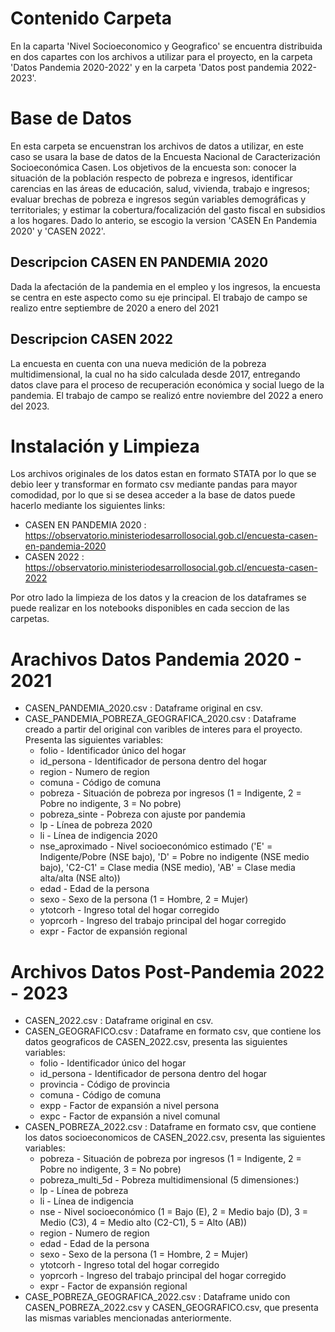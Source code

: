# Contenido Carpeta
En la caparta 'Nivel Socioeconomico y Geografico' se encuentra distribuida en dos capartes con los archivos a utilizar para el proyecto, en la carpeta 'Datos Pandemia 2020-2022' y en la carpeta 'Datos post pandemia 2022-2023'.

# Base de Datos 
En esta carpeta se encuenstran los archivos de datos a utilizar, en este caso se usara la base de datos de la Encuesta Nacional de Caracterización Socioeconómica Casen. Los objetivos de la encuesta son: conocer la situación de la población respecto de pobreza e ingresos, identificar carencias en las áreas de educación, salud, vivienda, trabajo e ingresos; evaluar brechas de pobreza e ingresos según variables demográficas y territoriales; y estimar la cobertura/focalización del gasto fiscal en subsidios a los hogares. Dado lo anterio, se escogio la version 'CASEN En Pandemia 2020' y 'CASEN 2022'.

## Descripcion CASEN EN PANDEMIA 2020
Dada la afectación de la pandemia en el empleo y los ingresos, la encuesta se centra en este aspecto como su eje principal. El trabajo de campo se realizo entre septiembre de 2020 a enero del 2021
## Descripcion CASEN 2022
La encuesta en cuenta con una nueva medición de la pobreza multidimensional, la cual no ha sido calculada desde 2017, entregando datos clave para el proceso de recuperación económica y social luego de la pandemia. El trabajo de campo se realizó entre noviembre del 2022 a enero del 2023.

# Instalación y Limpieza
Los archivos originales de los datos estan en formato STATA por lo que se debio leer y transformar en formato csv mediante pandas para mayor comodidad, por lo que si se desea acceder a la base de datos puede hacerlo mediante los siguientes links: 
- CASEN EN PANDEMIA 2020 : https://observatorio.ministeriodesarrollosocial.gob.cl/encuesta-casen-en-pandemia-2020
- CASEN 2022 : https://observatorio.ministeriodesarrollosocial.gob.cl/encuesta-casen-2022

Por otro lado la limpieza de los datos y la creacion de los dataframes se puede realizar en los notebooks disponibles en cada seccion de las carpetas.

# Arachivos Datos Pandemia 2020 - 2021
- CASEN_PANDEMIA_2020.csv : Dataframe original en csv.
- CASE_PANDEMIA_POBREZA_GEOGRAFICA_2020.csv : Dataframe creado a partir del original con varibles de interes para el proyecto. Presenta las siguientes variables:
   * folio - Identificador único del hogar
   * id_persona - Identificador de persona dentro del hogar
   * region - Numero de region
   * comuna - Código de comuna
   * pobreza - Situación de pobreza por ingresos (1 = Indigente, 2 = Pobre no indigente, 3 = No pobre)
   * pobreza_sinte - Pobreza con ajuste por pandemia
   * lp - Línea de pobreza 2020
   * li - Línea de indigencia 2020
   * nse_aproximado - Nivel socioeconómico estimado ('E' = Indigente/Pobre (NSE bajo), 'D' = Pobre no indigente (NSE medio bajo), 'C2-C1' = Clase media (NSE medio), 'AB' = Clase media alta/alta (NSE alto))
   * edad - Edad de la persona
   * sexo - Sexo de la persona (1 = Hombre, 2 = Mujer)
   * ytotcorh - Ingreso total del hogar corregido
   * yoprcorh - Ingreso del trabajo principal del hogar corregido
   * expr - Factor de expansión regional

# Archivos Datos Post-Pandemia 2022 - 2023
- CASEN_2022.csv : Dataframe original en csv.
- CASEN_GEOGRAFICO.csv : Dataframe en formato csv, que contiene los datos geograficos de CASEN_2022.csv, presenta las siguientes variables:
   * folio - Identificador único del hogar
   * id_persona - Identificador de persona dentro del hogar
   * provincia - Código de provincia
   * comuna - Código de comuna
   * expp - Factor de expansión a nivel persona
   * expc - Factor de expansión a nivel comunal
 - CASEN_POBREZA_2022.csv : Dataframe en formato csv, que contiene los datos socioeconomicos de CASEN_2022.csv, presenta las siguientes variables:
   * pobreza - Situación de pobreza por ingresos (1 = Indigente, 2 = Pobre no indigente, 3 = No pobre)
   * pobreza_multi_5d - Pobreza multidimensional (5 dimensiones:)
   * lp - Línea de pobreza
   * li - Línea de indigencia
   * nse - Nivel socioeconómico (1 = Bajo (E), 2 = Medio bajo (D), 3 = Medio (C3), 4 = Medio alto (C2-C1), 5 = Alto (AB))
   * region - Numero de region
   * edad - Edad de la persona
   * sexo - Sexo de la persona (1 = Hombre, 2 = Mujer)
   * ytotcorh - Ingreso total del hogar corregido
   * yoprcorh - Ingreso del trabajo principal del hogar corregido
   * expr - Factor de expansión regional
 - CASE_POBREZA_GEOGRAFICA_2022.csv : Dataframe unido con CASEN_POBREZA_2022.csv y CASEN_GEOGRAFICO.csv, que presenta las mismas variables mencionadas anteriormente.